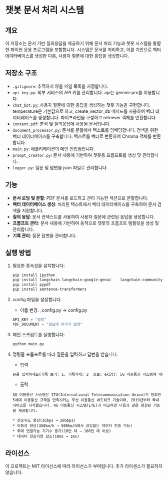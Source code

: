 
# 챗봇 문서 처리 시스템

## 개요
이 저장소는 문서 기반 질의응답을 제공하기 위해 문서 처리 기능과 챗봇 시스템을 통합한 파이썬 응용 프로그램을 포함합니다. 시스템은 문서를 처리하고, 이를 기반으로 벡터 데이터베이스를 생성한 다음, 사용자 질문에 대한 응답을 생성합니다.

## 저장소 구조
- `.gitignore`: 추적하지 않을 파일 목록을 지정합니다.
- `api_key.py`: 외부 서비스의 API 키를 관리합니다. api는 gemini-pro를 이용합니다.
- `chat_bot.py`: 사용자 질문에 대한 응답을 생성하는 챗봇 기능을 구현합니다. temperature은 기본값으로 하고, create_vector_db 메서드를 사용하여 벡터 데이터베이스를 생성합니다. 파이프라인을 구성하고 retriever 객체를 반환합니다.
- `content.pdf`: 분석 및 질의응답에 사용될 문서입니다.
- `document_processor.py`: 문서를 분할해서 텍스트를 임베딩합니다. 검색을 위한 벡터 데이터베이스를 구축합니다. 텍스트를 벡터로 변환하여 Chroma 객체를 반환합니다.
- `main.py`: 애플리케이션의 메인 진입점입니다. 
- `prompt_creator.py`: 문서 내용에 기반하여 챗봇용 프롬프트를 생성 및 관리합니다.
- `logger.py`: 질문 및 답변을 json 파일로 관리합니다.

## 기능
- **문서 로딩 및 분할**: PDF 문서를 로드하고 관리 가능한 섹션으로 분할합니다.
- **벡터 데이터베이스 생성**: 처리된 텍스트에서 벡터 데이터베이스를 구축하여 문서 검색을 지원합니다.
- **질의 응답**: 문서 컨텍스트를 사용하여 사용자 질문에 관련된 응답을 생성합니다.
- **프롬프트 관리**: 문서 내용에 기반하여 동적으로 챗봇의 프롬프트 템플릿을 생성 및 관리합니다.
- **기록 관리**: 질문 답변을 관리합니다.

## 실행 방법
1. 필요한 종속성을 설치합니다:
   ```bash
   pip install ipython
   pip install langchain langchain-google-genai    langchain-community langchainhub langchain-chroma bs4
   pip install pypdf
   pip install sentence-transformers
   ```
2. config 파일을 설정합니다.
   - 이름 변경: _config.py -> config.py
   ```py
   API_KEY = "설정"
   PDF_DOCUMENT = "필요에 따라서 설정"
   ```
3. 메인 스크립트를 실행합니다:
   ```bash
   python main.py
   ```
4. 명령줄 프롬프트를 따라 질문을 입력하고 답변을 받습니다.
   - 입력
   ```bash
   문을 입력하세요(기록 보기: 1, 기록삭제: 2  종료: exit): 5G 이동통신 시스템에 대해서 설명해줘
   ```
   
   - 출력
   ```
   5G 이동통신 시스템은 ITU(International Telecommunication Union)가 정의한 5세대 이동통신 규격을 만족시키는 무선 이동통신 네트워크 기술이며, 2019년부터 국내 서비스를 시작했습니다. 4G 이동통신 시스템(LTE)과 비교하면 다음과 같은 향상된 기능을 제공합니다.

   * 전송속도 향상(1Gbps → 20Gbps)
   * 이동성 향상(350km/h → 500km/h에서 끊김없는 데이터 전송 가능)
   * 최대 연결가능 기기수 증가(10만 대 → 100만 대 이상)
   * 데이터 전송지연 감소(10ms → 1ms)
   ```

## 라이선스
이 프로젝트는 MIT 라이선스에 따라 라이선스가 부여됩니다. 추가 라이센스가 필요하지 
않습니다.